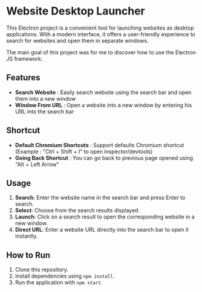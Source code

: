 # Website Desktop Launcher

This Electron project is a convenient tool for launching websites as desktop applications. With a modern interface, it offers a user-friendly experience to search for websites and open them in separate windows.

The main goal of this project was for me to discover how to use the Electron JS framework.

## Features

- **Search Website** : Easily search website using the search bar and open them into a new window
- **Window From URL** : Open a website into a new window by entering his URL into the search bar

## Shortcut

- **Default Chromium Shortcuts** : Support defaults Chromium shortcut (Example : "Ctrl + Shift + I" to open inspector/devtools)
- **Going Back Shortcut** : You can go back to previous page opened using "Alt + Left Arrow"

## Usage

1. **Search**: Enter the website name in the search bar and press Enter to search.
2. **Select**: Choose from the search results displayed.
3. **Launch**: Click on a search result to open the corresponding website in a new window.
4. **Direct URL**: Enter a website URL directly into the search bar to open it instantly.

## How to Run

1. Clone this repository.
2. Install dependencies using `npm install`.
3. Run the application with `npm start`.
